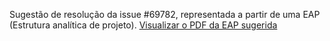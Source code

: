 Sugestão de resolução da issue #69782, representada a partir de uma EAP (Estrutura analítica de projeto).
[Visualizar o PDF da EAP sugerida](https://drive.google.com/file/d/1K3paclFdsQYAOR45u6I6JjJ8TwsoM8Rm/view?usp=drive_link)